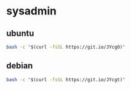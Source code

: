 # sysadmin

## ubuntu
```sh
bash -c "$(curl -fsSL https://git.io/JYcgO)"
```


## debian
```sh
bash -c "$(curl -fsSL https://git.io/JYcgt)"
```
